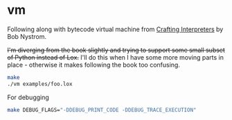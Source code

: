 # vm

Following along with bytecode virtual machine from [Crafting Interpreters](https://craftinginterpreters.com/) by Bob Nystrom.

~~I'm diverging from the book slightly and trying to support some small subset of Python instead of Lox.~~ I'll do this when I have some more moving parts in place - otherwise it makes following the book too confusing.

```sh
make
./vm examples/foo.lox
```

For debugging

```sh
make DEBUG_FLAGS="-DDEBUG_PRINT_CODE -DDEBUG_TRACE_EXECUTION"
```